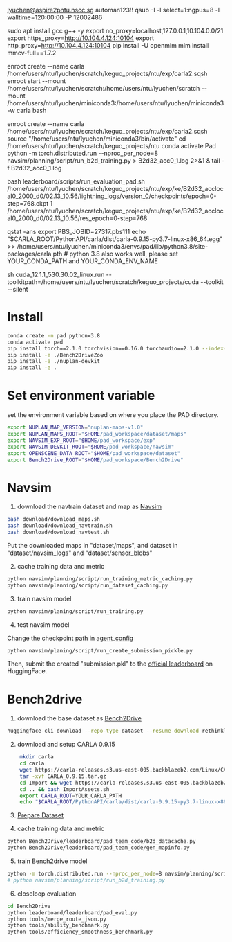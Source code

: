 
lyuchen@aspire2pntu.nscc.sg
automan123!!
qsub -I -l select=1:ngpus=8 -l walltime=120:00:00 -P 12002486

sudo apt install gcc g++ -y
export no_proxy=localhost,127.0.0.1,10.104.0.0/21
export https_proxy=http://10.104.4.124:10104
export http_proxy=http://10.104.4.124:10104
pip install -U openmim
mim install mmcv-full==1.7.2

enroot create --name carla /home/users/ntu/lyuchen/scratch/keguo_projects/ntu/exp/carla2.sqsh
enroot start --mount /home/users/ntu/lyuchen/scratch:/home/users/ntu/lyuchen/scratch  --mount /home/users/ntu/lyuchen/miniconda3:/home/users/ntu/lyuchen/miniconda3 -w carla bash


enroot create --name carla /home/users/ntu/lyuchen/scratch/keguo_projects/ntu/exp/carla2.sqsh
source "/home/users/ntu/lyuchen/miniconda3/bin/activate"
cd /home/users/ntu/lyuchen/scratch/keguo_projects/ntu
conda activate Pad
python -m torch.distributed.run --nproc_per_node=8 navsim/planning/script/run_b2d_training.py > B2d32_acc0_1.log 2>&1 & tail -f B2d32_acc0_1.log

bash leaderboard/scripts/run_evaluation_pad.sh /home/users/ntu/lyuchen/scratch/keguo_projects/ntu/exp/ke/B2d32_acclocal0_2000_d0/02.13_10.56/lightning_logs/version_0/checkpoints/epoch=0-step=768.ckpt 1 /home/users/ntu/lyuchen/scratch/keguo_projects/ntu/exp/ke/B2d32_acclocal0_2000_d0/02.13_10.56/res_epoch=0-step=768


qstat -ans
export PBS_JOBID=27317.pbs111
echo "$CARLA_ROOT/PythonAPI/carla/dist/carla-0.9.15-py3.7-linux-x86_64.egg" >> /home/users/ntu/lyuchen/miniconda3/envs/pad/lib/python3.8/site-packages/carla.pth # python 3.8 also works well, please set YOUR_CONDA_PATH and YOUR_CONDA_ENV_NAME

sh cuda_12.1.1_530.30.02_linux.run  --toolkitpath=/home/users/ntu/lyuchen/scratch/keguo_projects/cuda --toolkit --silent

# Install
```bash
conda create -n pad python=3.8
conda activate pad
pip install torch==2.1.0 torchvision==0.16.0 torchaudio==2.1.0 --index-url https://download.pytorch.org/whl/cu121
pip install -e ./Bench2DriveZoo
pip install -e ./nuplan-devkit
pip install -e .
```

# Set environment variable
set the environment variable based on where you place the PAD directory. 
```bash
export NUPLAN_MAP_VERSION="nuplan-maps-v1.0"
export NUPLAN_MAPS_ROOT="$HOME/pad_workspace/dataset/maps"
export NAVSIM_EXP_ROOT="$HOME/pad_workspace/exp"
export NAVSIM_DEVKIT_ROOT="$HOME/pad_workspace/navsim"
export OPENSCENE_DATA_ROOT="$HOME/pad_workspace/dataset"
export Bench2Drive_ROOT="$HOME/pad_workspace/Bench2Drive"
```


# Navsim
1. download the navtrain dataset and map as [Navsim](https://github.com/autonomousvision/navsim) 
```bash
bash download/download_maps.sh
bash download/download_navtrain.sh
bash download/download_navtest.sh
```
Put the downloaded maps in "dataset/maps", and dataset in "dataset/navsim_logs" and "dataset/sensor_blobs" 

2. cache training data and metric
```bash
python navsim/planning/script/run_training_metric_caching.py
python navsim/planning/script/run_dataset_caching.py
```
3. train navsim model
```bash
python navsim/planing/script/run_training.py
```
4. test navsim model

Change the checkpoint path in [agent_config](navsim/planning/script/config/common/agent/navsim_agent.yaml)
```bash
python navsim/planing/script/run_create_submission_pickle.py
```
Then, submit the created "submission.pkl" to the [official leaderboard](https://huggingface.co/spaces/AGC2024-P/e2e-driving-navsim) on HuggingFace.


# Bench2drive
1. download the base dataset as [Bench2Drive](https://github.com/Thinklab-SJTU/Bench2Drive) 
```bash
huggingface-cli download --repo-type dataset --resume-download rethinklab/Bench2Drive --local-dir Bench2Drive-Base
```
2. download and setup CARLA 0.9.15
```bash
    mkdir carla
    cd carla
    wget https://carla-releases.s3.us-east-005.backblazeb2.com/Linux/CARLA_0.9.15.tar.gz
    tar -xvf CARLA_0.9.15.tar.gz
    cd Import && wget https://carla-releases.s3.us-east-005.backblazeb2.com/Linux/AdditionalMaps_0.9.15.tar.gz
    cd .. && bash ImportAssets.sh
    export CARLA_ROOT=YOUR_CARLA_PATH
    echo "$CARLA_ROOT/PythonAPI/carla/dist/carla-0.9.15-py3.7-linux-x86_64.egg" >> YOUR_CONDA_PATH/envs/YOUR_CONDA_ENV_NAME/lib/python3.7/site-packages/carla.pth # python 3.8 also works well, please set YOUR_CONDA_PATH and YOUR_CONDA_ENV_NAME
```
3. [Prepare Dataset](Bench2DriveZoo/docs/DATA_PREP.md)

4. cache training data and metric
```bash
python Bench2Drive/leaderboard/pad_team_code/b2d_datacache.py
python Bench2Drive/leaderboard/pad_team_code/gen_mapinfo.py
```

5. train Bench2drive model
```bash
python -m torch.distributed.run --nproc_per_node=8 navsim/planning/script/run_b2d_training.py 
# python navsim/planning/script/run_b2d_training.py
```

6. closeloop evaluation
```bash
cd Bench2Drive
python leaderboard/leaderboard/pad_eval.py
python tools/merge_route_json.py
python tools/ability_benchmark.py
python tools/efficiency_smoothness_benchmark.py
```